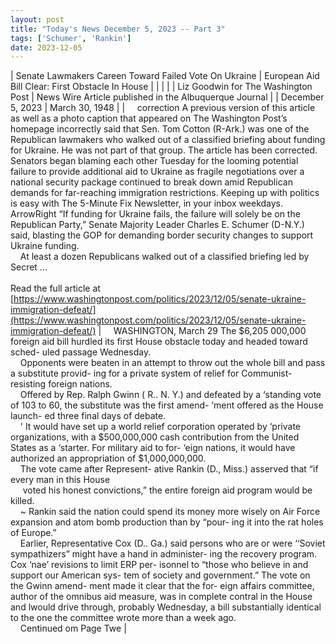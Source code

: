 ```yaml
---
layout: post
title: "Today's News December 5, 2023 -- Part 3"
tags: ['Schumer', 'Rankin']
date: 2023-12-05
---
```


| Senate Lawmakers Careen Toward Failed Vote On Ukraine | European Aid Bill Clear: First Obstacle In House  |
|  |  |
| Liz Goodwin for The Washington Post | News Wire Article published in the Albuquerque Journal |
| December 5, 2023 | March 30, 1948 |
| &nbsp;&nbsp;&nbsp;&nbsp;correction A previous version of this article as well as a photo caption that appeared on The Washington Post’s homepage incorrectly said that Sen. Tom Cotton (R-Ark.) was one of the Republican lawmakers who walked out of a classified briefing about funding for Ukraine. He was not part of that group. The article has been corrected. Senators began blaming each other Tuesday for the looming potential failure to provide additional aid to Ukraine as fragile negotiations over a national security package continued to break down amid Republican demands for far-reaching immigration restrictions. Keeping up with politics is easy with The 5-Minute Fix Newsletter, in your inbox weekdays. ArrowRight “If funding for Ukraine fails, the failure will solely be on the Republican Party,” Senate Majority Leader Charles E. Schumer (D-N.Y.) said, blasting the GOP for demanding border security changes to support Ukraine funding.<br>&nbsp;&nbsp;&nbsp;&nbsp;At least a dozen Republicans walked out of a classified briefing led by Secret ...<br><br>Read the full article at<br>[https://www.washingtonpost.com/politics/2023/12/05/senate-ukraine-immigration-defeat/](https://www.washingtonpost.com/politics/2023/12/05/senate-ukraine-immigration-defeat/) | &nbsp;&nbsp;&nbsp;&nbsp;WASHINGTON, March 29   The $6,205 000,000 foreign aid bill hurdled its first House obstacle today and headed toward sched- uled passage Wednesday.<br>&nbsp;&nbsp;&nbsp;&nbsp;Opponents were beaten in an attempt to throw out the whole bill and pass a substitute provid- ing for a private system of relief for Communist-resisting foreign nations.<br>&nbsp;&nbsp;&nbsp;&nbsp;Offered by Rep. Ralph Gwinn ( R.. N. Y.) and defeated by a ‘standing vote of 103 to 60, the substitute was the first amend- ‘ment offered as the House launch- ed three final days of debate.<br>&nbsp;&nbsp;&nbsp;&nbsp;' It would have set up a world relief corporation operated by ‘private organizations, with a   $500,000,000 cash contribution   from the United States as a ‘starter. For military aid to for- ‘eign nations, it would have authorized an appropriation of   $1,000,000,000.<br>&nbsp;&nbsp;&nbsp;&nbsp;The vote came after Represent- ative Rankin (D., Miss.) asserved that “if every man in this House<br>&nbsp;&nbsp;&nbsp;&nbsp; voted his honest convictions,” the entire foreign aid program would be killed.<br>&nbsp;&nbsp;&nbsp;&nbsp;~ Rankin said the nation could spend its money more wisely on Air Force expansion and atom bomb production than by “pour- ing it into the rat holes of Europe.”<br>&nbsp;&nbsp;&nbsp;&nbsp;Earlier, Representative Cox (D.. Ga.) said persons who are or were ‘‘Soviet sympathizers” might have a hand in administer- ing the recovery program. Cox ‘nae’ revisions to limit ERP per- isonnel to “those who believe in and support our American sys- tem of society and government.”   The vote on the Gwinn amend- ment made it clear that the for- eign affairs committee, author of the omnibus aid measure, was in complete contral in the House and lwould drive through, probably Wednesday, a bill substantially identical to the one the committee wrote more than a week ago.<br>&nbsp;&nbsp;&nbsp;&nbsp;Centinued om Page Twe  |